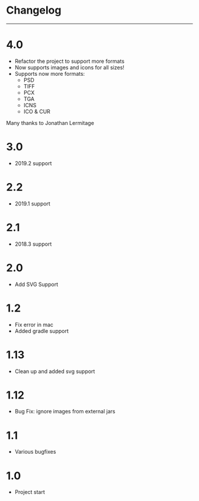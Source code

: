 # Changelog
----

# 4.0
- Refactor the project to support more formats
- Now supports images and icons for all sizes!
- Supports now more formats: 
    - PSD
    - TIFF 
    - PCX
    - TGA
    - ICNS
    - ICO & CUR
    
Many thanks to Jonathan Lermitage

# 3.0 
 
- 2019.2 support

# 2.2 

- 2019.1 support

# 2.1

- 2018.3 support

# 2.0

- Add SVG Support

# 1.2  

- Fix error in mac 
- Added gradle support

# 1.13 

- Clean up and added svg support

# 1.12 

- Bug Fix: ignore images from external jars

# 1.1  

- Various bugfixes

# 1.0  

- Project start